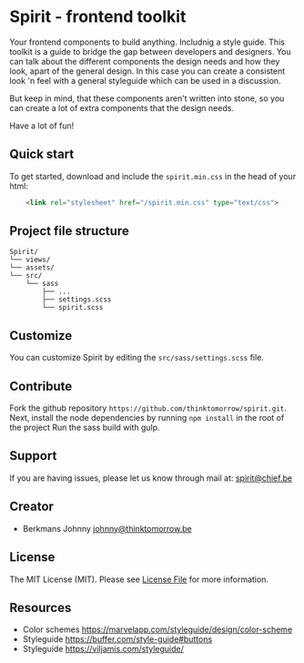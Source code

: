 # Spirit - frontend toolkit
Your frontend components to build anything. Includnig a style guide.
This toolkit is a guide to bridge the gap between developers and designers.
You can talk about the different components the design needs and how they look,
apart of the general design. In this case you can create a consistent look 'n feel
with a general styleguide which can be used in a discussion.

But keep in mind, that these components aren't written into stone, so you can create
a lot of extra components that the design needs.

Have a lot of fun!


## Quick start
To get started, download and include the `spirit.min.css` in the head of your html:
```html
    <link rel="stylesheet" href="/spirit.min.css" type="text/css">
```

## Project file structure
```
Spirit/
└── views/
└── assets/
└── src/
    └── sass
        ├── ...
        ├── settings.scss
        └── spirit.scss
```

## Customize
You can customize Spirit by editing the `src/sass/settings.scss` file.


## Contribute

Fork the github repository `https://github.com/thinktomorrow/spirit.git`.
Next, install the node dependencies by running `npm install` in the root of the project
Run the sass build with gulp.

## Support

If you are having issues, please let us know through mail at: spirit@chief.be


## Creator

- Berkmans Johnny <johnny@thinktomorrow.be>


## License

The MIT License (MIT). Please see [License File](LICENSE.md) for more information.


## Resources

- Color schemes https://marvelapp.com/styleguide/design/color-scheme
- Styleguide https://buffer.com/style-guide#buttons
- Styleguide https://viljamis.com/styleguide/
